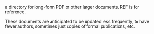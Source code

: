 a directory for long-form PDF or other larger documents.  REF is for reference. 

These documents are anticipated to be updated less frequently, to have fewer authors, sometimes just copies of formal publications, etc.
